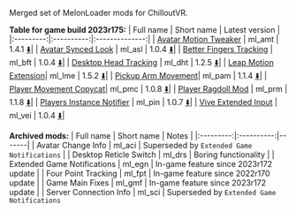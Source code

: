 Merged set of MelonLoader mods for ChilloutVR.

**Table for game build 2023r175:**
| Full name | Short name | Latest version |
|:---------:|:----------:|:--------------:|
| [Avatar Motion Tweaker](/ml_amt/README.md) | ml_amt | 1.4.1 [:arrow_down:](../../releases/latest/download/ml_amt.dll)|
| [Avatar Synced Look](/ml_asl/README.md) | ml_asl | 1.0.4 [:arrow_down:](../../releases/latest/download/ml_asl.dll)|
| [Better Fingers Tracking](/ml_bft/README.md) | ml_bft | 1.0.4 [:arrow_down:](../../releases/latest/download/ml_bft.dll)|
| [Desktop Head Tracking](/ml_dht/README.md) | ml_dht | 1.2.5 [:arrow_down:](../../releases/latest/download/ml_dht.dll)|
| [Leap Motion Extension](/ml_lme/README.md)| ml_lme | 1.5.2 [:arrow_down:](../../releases/latest/download/ml_lme.dll)|
| [Pickup Arm Movement](/ml_pam/README.md)| ml_pam | 1.1.4 [:arrow_down:](../../releases/latest/download/ml_pam.dll)|
| [Player Movement Copycat](/ml_pmc/README.md)| ml_pmc | 1.0.8 [:arrow_down:](../../releases/latest/download/ml_pmc.dll)|
| [Player Ragdoll Mod](/ml_prm/README.md) | ml_prm | 1.1.8 [:arrow_down:](../../releases/latest/download/ml_prm.dll)|
| [Players Instance Notifier](/ml_pin/README.md) | ml_pin | 1.0.7 [:arrow_down:](../../releases/latest/download/ml_ml_pin.dll)|
| [Vive Extended Input](/ml_vei/README.md) | ml_vei | 1.0.4 [:arrow_down:](../../releases/latest/download/ml_vei.dll)|

**Archived mods:**
| Full name | Short name | Notes |
|:---------:|:----------:|-------|
| Avatar Change Info | ml_aci | Superseded by `Extended Game Notifications` |
| Desktop Reticle Switch | ml_drs | Boring functionality |
| Extended Game Notifications | ml_egn | In-game feature since 2023r172 update |
| Four Point Tracking | ml_fpt | In-game feature since 2022r170 update |
| Game Main Fixes | ml_gmf | In-game feature since 2023r172 update |
| Server Connection Info | ml_sci | Superseded by `Extended Game Notifications`
